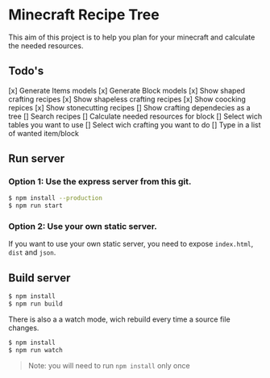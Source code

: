 # Minecraft Recipe Tree
This aim of this project is to help you plan for your minecraft and calculate 
the needed resources.

## Todo's
[x] Generate Items models
[x] Generate Block models
[x] Show shaped crafting recipes
[x] Show shapeless crafting recipes
[x] Show coocking repices
[x] Show stonecutting recipes
[] Show crafting dependecies as a tree
[] Search recipes
[] Calculate needed resources for block
[] Select wich tables you want to use
[] Select wich crafting you want to do
[] Type in a list of wanted item/block

## Run server
### Option 1: Use the express server from this git.
```sh
$ npm install --production
$ npm run start
```
### Option 2: Use your own static server.
If you want to use your own static server, you need to expose `index.html`, 
`dist` and `json`.

## Build server
```sh
$ npm install
$ npm run build
```

There is also a a watch mode, wich rebuild every time a source file changes.
```sh
$ npm install
$ npm run watch
```

> Note: you will need to run `npm install` only once